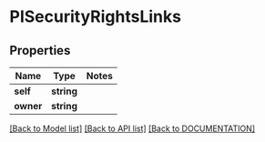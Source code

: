 # PISecurityRightsLinks

## Properties
Name | Type | Notes
------------ | ------------- | -------------
**self** | **string**
**owner** | **string**

[[Back to Model list]](../../DOCUMENTATION.md#documentation-for-models) [[Back to API list]](../../DOCUMENTATION.md#documentation-for-api-endpoints) [[Back to DOCUMENTATION]](../../DOCUMENTATION.md)
